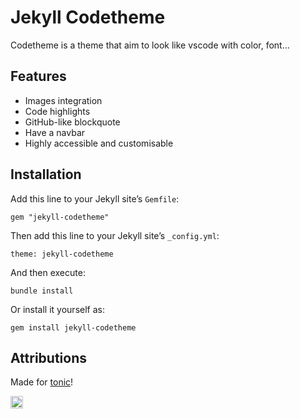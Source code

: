 # Jekyll Codetheme

Codetheme is a theme that aim to look like vscode with color, font…

## Features
* Images integration
* Code highlights
* GitHub-like blockquote
* Have a navbar
* Highly accessible and customisable

## Installation

Add this line to your Jekyll site’s `Gemfile`:

```
gem "jekyll-codetheme"
```

Then add this line to your Jekyll site’s `_config.yml`:

```
theme: jekyll-codetheme
```

And then execute:

```
bundle install
```

Or install it yourself as:

```
gem install jekyll-codetheme
```

## Attributions

Made for [tonic](https://tonic.hackclub.com)!

<a href="https://jekyll-themes.com/MathiasDPX/jekyll-codetheme"><img src="https://img.shields.io/badge/featured%20on-JT-red.svg" height="20" alt="Jekyll Themes Shield"/></a>
